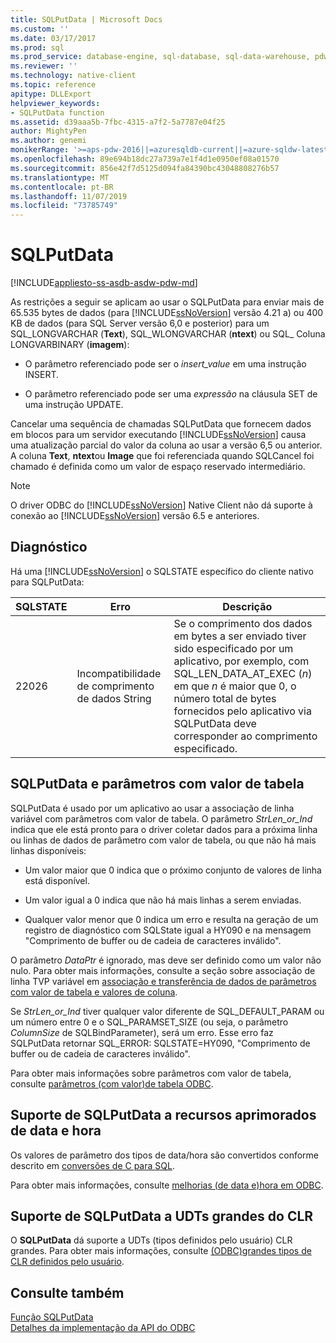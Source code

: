 ```yaml
---
title: SQLPutData | Microsoft Docs
ms.custom: ''
ms.date: 03/17/2017
ms.prod: sql
ms.prod_service: database-engine, sql-database, sql-data-warehouse, pdw
ms.reviewer: ''
ms.technology: native-client
ms.topic: reference
apitype: DLLExport
helpviewer_keywords:
- SQLPutData function
ms.assetid: d39aaa5b-7fbc-4315-a7f2-5a7787e04f25
author: MightyPen
ms.author: genemi
monikerRange: '>=aps-pdw-2016||=azuresqldb-current||=azure-sqldw-latest||>=sql-server-2016||=sqlallproducts-allversions||>=sql-server-linux-2017||=azuresqldb-mi-current'
ms.openlocfilehash: 89e694b18dc27a739a7e1f4d1e0950ef08a01570
ms.sourcegitcommit: 856e42f7d5125d094fa84390bc43048808276b57
ms.translationtype: MT
ms.contentlocale: pt-BR
ms.lasthandoff: 11/07/2019
ms.locfileid: "73785749"
---
```

# <a name="sqlputdata"></a>SQLPutData
[!INCLUDE[appliesto-ss-asdb-asdw-pdw-md](../../includes/appliesto-ss-asdb-asdw-pdw-md.md)]

  As restrições a seguir se aplicam ao usar o SQLPutData para enviar mais de 65.535 bytes de dados (para [!INCLUDE[ssNoVersion](../../includes/ssnoversion-md.md)] versão 4.21 a) ou 400 KB de dados (para SQL Server versão 6,0 e posterior) para um SQL_LONGVARCHAR (**Text**), SQL_WLONGVARCHAR (**ntext**) ou SQL_ Coluna LONGVARBINARY (**imagem**):  
  
-   O parâmetro referenciado pode ser o *insert_value* em uma instrução INSERT.  
  
-   O parâmetro referenciado pode ser uma *expressão* na cláusula SET de uma instrução UPDATE.  
  
 Cancelar uma sequência de chamadas SQLPutData que fornecem dados em blocos para um servidor executando [!INCLUDE[ssNoVersion](../../includes/ssnoversion-md.md)] causa uma atualização parcial do valor da coluna ao usar a versão 6,5 ou anterior. A coluna **Text**, **ntext**ou **Image** que foi referenciada quando SQLCancel foi chamado é definida como um valor de espaço reservado intermediário.  
  
> [!NOTE]  
>  O driver ODBC do [!INCLUDE[ssNoVersion](../../includes/ssnoversion-md.md)] Native Client não dá suporte à conexão ao [!INCLUDE[ssNoVersion](../../includes/ssnoversion-md.md)] versão 6.5 e anteriores.  
  
## <a name="diagnostics"></a>Diagnóstico  
 Há uma [!INCLUDE[ssNoVersion](../../includes/ssnoversion-md.md)] o SQLSTATE específico do cliente nativo para SQLPutData:  
  
|SQLSTATE|Erro|Descrição|  
|--------------|-----------|-----------------|  
|22026|Incompatibilidade de comprimento de dados String|Se o comprimento dos dados em bytes a ser enviado tiver sido especificado por um aplicativo, por exemplo, com SQL_LEN_DATA_AT_EXEC (*n*) em que *n* é maior que 0, o número total de bytes fornecidos pelo aplicativo via SQLPutData deve corresponder ao comprimento especificado.|  
  
## <a name="sqlputdata-and-table-valued-parameters"></a>SQLPutData e parâmetros com valor de tabela  
 SQLPutData é usado por um aplicativo ao usar a associação de linha variável com parâmetros com valor de tabela. O parâmetro *StrLen_or_Ind* indica que ele está pronto para o driver coletar dados para a próxima linha ou linhas de dados de parâmetro com valor de tabela, ou que não há mais linhas disponíveis:  
  
-   Um valor maior que 0 indica que o próximo conjunto de valores de linha está disponível.  
  
-   Um valor igual a 0 indica que não há mais linhas a serem enviadas.  
  
-   Qualquer valor menor que 0 indica um erro e resulta na geração de um registro de diagnóstico com SQLState igual a HY090 e na mensagem "Comprimento de buffer ou de cadeia de caracteres inválido".  
  
 O parâmetro *DataPtr* é ignorado, mas deve ser definido como um valor não nulo. Para obter mais informações, consulte a seção sobre associação de linha TVP variável em [associação e transferência de dados de parâmetros com valor de tabela e valores de coluna](../../relational-databases/native-client-odbc-table-valued-parameters/binding-and-data-transfer-of-table-valued-parameters-and-column-values.md).  
  
 Se *StrLen_or_Ind* tiver qualquer valor diferente de SQL_DEFAULT_PARAM ou um número entre 0 e o SQL_PARAMSET_SIZE (ou seja, o parâmetro *ColumnSize* de SQLBindParameter), será um erro. Esse erro faz SQLPutData retornar SQL_ERROR: SQLSTATE=HY090, "Comprimento de buffer ou de cadeia de caracteres inválido".  
  
 Para obter mais informações sobre parâmetros com valor de tabela, consulte [parâmetros &#40;com valor&#41;de tabela ODBC](../../relational-databases/native-client-odbc-table-valued-parameters/table-valued-parameters-odbc.md).  
  
## <a name="sqlputdata-support-for-enhanced-date-and-time-features"></a>Suporte de SQLPutData a recursos aprimorados de data e hora  
 Os valores de parâmetro dos tipos de data/hora são convertidos conforme descrito em [conversões de C para SQL](../../relational-databases/native-client-odbc-date-time/datetime-data-type-conversions-from-c-to-sql.md).  
  
 Para obter mais informações, consulte [melhorias &#40;de data e&#41;hora em ODBC](../../relational-databases/native-client-odbc-date-time/date-and-time-improvements-odbc.md).  
  
## <a name="sqlputdata-support-for-large-clr-udts"></a>Suporte de SQLPutData a UDTs grandes do CLR  
 O **SQLPutData** dá suporte a UDTs (tipos definidos pelo usuário) CLR grandes. Para obter mais informações, consulte [ &#40;ODBC&#41;grandes tipos de CLR definidos pelo usuário](../../relational-databases/native-client/odbc/large-clr-user-defined-types-odbc.md).  
  
## <a name="see-also"></a>Consulte também  
 [Função SQLPutData](https://go.microsoft.com/fwlink/?LinkId=59365)   
 [Detalhes da implementação da API do ODBC](../../relational-databases/native-client-odbc-api/odbc-api-implementation-details.md)  
  
  
